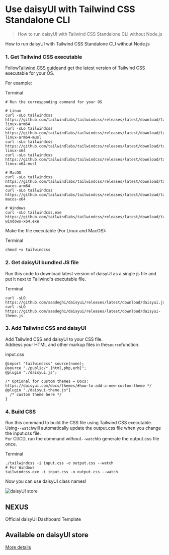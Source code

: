 # Use daisyUI with Tailwind CSS Standalone CLI

> How to run daisyUI with Tailwind CSS Standalone CLI without Node.js



How to run daisyUI with Tailwind CSS Standalone CLI without Node.js

### [](#1-get-tailwind-css-executable)1\. Get Tailwind CSS executable

Follow[Tailwind CSS guide](https://tailwindcss.com/blog/standalone-cli)and get the latest version of Tailwind CSS executable for your OS.

For example:

Terminal

```
# Run the corresponding command for your OS

# Linux
curl -sLo tailwindcss https://github.com/tailwindlabs/tailwindcss/releases/latest/download/tailwindcss-linux-arm64
curl -sLo tailwindcss https://github.com/tailwindlabs/tailwindcss/releases/latest/download/tailwindcss-linux-arm64-musl
curl -sLo tailwindcss https://github.com/tailwindlabs/tailwindcss/releases/latest/download/tailwindcss-linux-x64
curl -sLo tailwindcss https://github.com/tailwindlabs/tailwindcss/releases/latest/download/tailwindcss-linux-x64-musl

# MacOS
curl -sLo tailwindcss https://github.com/tailwindlabs/tailwindcss/releases/latest/download/tailwindcss-macos-arm64
curl -sLo tailwindcss https://github.com/tailwindlabs/tailwindcss/releases/latest/download/tailwindcss-macos-x64

# Windows
curl -sLo tailwindcss.exe https://github.com/tailwindlabs/tailwindcss/releases/latest/download/tailwindcss-windows-x64.exe
```

Make the file executable (For Linux and MacOS):

Terminal

```
chmod +x tailwindcss
```

### [](#2-get-daisyui-bundled-js-file)2\. Get daisyUI bundled JS file

Run this code to download latest version of daisyUI as a single js file and put it next to Tailwind's executable file.

Terminal

```
curl -sLO https://github.com/saadeghi/daisyui/releases/latest/download/daisyui.js
curl -sLO https://github.com/saadeghi/daisyui/releases/latest/download/daisyui-theme.js
```

### [](#3-add-tailwind-css-and-daisyui)3\. Add Tailwind CSS and daisyUI

Add Tailwind CSS and daisyUI to your CSS file.  
Address your HTML and other markup files in the`source`function.

input.css

```
@import "tailwindcss" source(none);
@source "./public/*.{html,php,erb}";
@plugin "./daisyui.js";

/* Optional for custom themes – Docs: https://daisyui.com/docs/themes/#how-to-add-a-new-custom-theme */
@plugin "./daisyui-theme.js"{
  /* custom theme here */
}
```

### [](#4-build-css)4\. Build CSS

Run this command to build the CSS file using Tailwind CSS executable.  
Using`--watch`will automatically update the output.css file when you change the input.css file.  
For CI/CD, run the command without`--watch`to generate the output.css file once.

Terminal

```
./tailwindcss -i input.css -o output.css --watch
# For Windows
tailwindcss.exe -i input.css -o output.css --watch
```

Now you can use daisyUI class names!

![daisyUI store](https://img.daisyui.com/images/store/nexus.webp)

## NEXUS  
Official daisyUI Dashboard Template

## Available on daisyUI store

[More details](/store)
